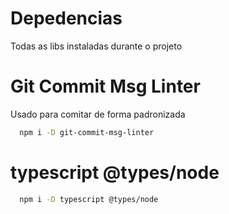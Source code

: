 # Depedencias
Todas as libs instaladas durante o projeto 

# Git Commit Msg Linter
Usado para comitar de forma padronizada
```bash
  npm i -D git-commit-msg-linter
```

# typescript @types/node
```bash
  npm i -D typescript @types/node
```